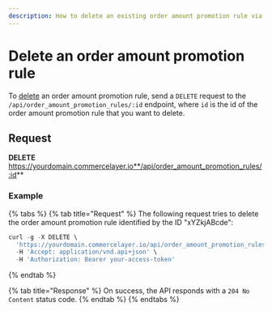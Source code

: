 ```yaml
---
description: How to delete an existing order amount promotion rule via API
---
```


# Delete an order amount promotion rule

To <a href="https://docs.commercelayer.io/developers/deleting-resources" target="_blank">delete</a> an order amount promotion rule, send a `DELETE` request to the `/api/order_amount_promotion_rules/:id` endpoint, where `id` is the id of the order amount promotion rule that you want to delete.

## Request

**DELETE** https://yourdomain.commercelayer.io**/api/order_amount_promotion_rules/:id**

### Example

{% tabs %}
{% tab title="Request" %}
The following request tries to delete the order amount promotion rule identified by the ID "xYZkjABcde":

```javascript
curl -g -X DELETE \
  'https://yourdomain.commercelayer.io/api/order_amount_promotion_rules/xYZkjABcde' \
  -H 'Accept: application/vnd.api+json' \
  -H 'Authorization: Bearer your-access-token'
```
{% endtab %}

{% tab title="Response" %}
On success, the API responds with a `204 No Content` status code.
{% endtab %}
{% endtabs %}

